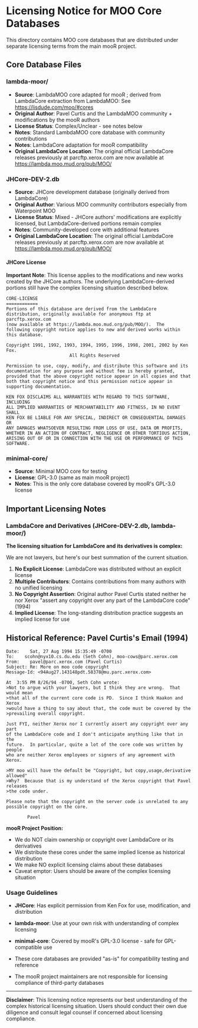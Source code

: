 # Licensing Notice for MOO Core Databases

This directory contains MOO core databases that are distributed under separate licensing terms
from the main mooR project.

## Core Database Files

### lambda-moor/

- **Source**: LambdaMOO core adapted for mooR ; derived from LambdaCore extraction from LambdaMOO:
  See https://lisdude.com/moo/#cores
- **Original Author**: Pavel Curtis and the LambdaMOO community + modifications by the mooR authors
- **License Status**: Complex/Unclear - see notes below
- **Notes**: Standard LambdaMOO core database with community contributions
- **Notes**: LambdaCore adaptation for mooR compatibility
- **Original LambdaCore Location**: The original official LambdaCore releases previously at parcftp.xerox.com are now
  available at https://lambda.moo.mud.org/pub/MOO/

### JHCore-DEV-2.db

- **Source**: JHCore development database (originally derived from LambdaCore)
- **Original Author**: Various MOO community contributors especially from Waterpoint MOO
- **License Status**: Mixed - JHCore authors' modifications are explicitly licensed, but LambdaCore-derived portions
  remain complex
- **Notes**: Community-developed core with additional features
- **Original LambdaCore Location**: The original official LambdaCore releases previously at parcftp.xerox.com are now
  available at https://lambda.moo.mud.org/pub/MOO/

#### JHCore License

**Important Note**: This license applies to the modifications and new works created by the JHCore authors. The
underlying LambdaCore-derived portions still have the complex licensing situation described below.

```
CORE-LICENSE
============
Portions of this database are derived from the LambdaCore
distribution, originally available for anonymous ftp at parcftp.xerox.com
(now available at https://lambda.moo.mud.org/pub/MOO/).  The
following copyright notice applies to new and derived works within
this database.

Copyright 1991, 1992, 1993, 1994, 1995, 1996, 1998, 2001, 2002 by Ken Fox.
                        All Rights Reserved

Permission to use, copy, modify, and distribute this software and its
documentation for any purpose and without fee is hereby granted,
provided that the above copyright notice appear in all copies and that
both that copyright notice and this permission notice appear in
supporting documentation.

KEN FOX DISCLAIMS ALL WARRANTIES WITH REGARD TO THIS SOFTWARE, INCLUDING
ALL IMPLIED WARRANTIES OF MERCHANTABILITY AND FITNESS, IN NO EVENT SHALL
KEN FOX BE LIABLE FOR ANY SPECIAL, INDIRECT OR CONSEQUENTIAL DAMAGES OR
ANY DAMAGES WHATSOEVER RESULTING FROM LOSS OF USE, DATA OR PROFITS,
WHETHER IN AN ACTION OF CONTRACT, NEGLIGENCE OR OTHER TORTIOUS ACTION,
ARISING OUT OF OR IN CONNECTION WITH THE USE OR PERFORMANCE OF THIS
SOFTWARE.
```

### minimal-core/

- **Source**: Minimal MOO core for testing
- **License**: GPL-3.0 (same as main mooR project)
- **Notes**: This is the only core database covered by mooR's GPL-3.0 license

## Important Licensing Notes

### LambdaCore and Derivatives (JHCore-DEV-2.db, lambda-moor/)

**The licensing situation for LambdaCore and its derivatives is complex:**

We are not lawyers, but here's our best summation of the current situation.

1. **No Explicit License**: LambdaCore was distributed without an explicit license
2. **Multiple Contributors**: Contains contributions from many authors with no unified licensing
3. **No Copyright Assertion**: Original author Pavel Curtis stated neither he nor Xerox "assert any copyright over any
   part of the LambdaCore code" (1994)
4. **Implied License**: The long-standing distribution practice suggests an implied license for use

## Historical Reference: Pavel Curtis's Email (1994)

```
Date:    Sat, 27 Aug 1994 15:35:49 -0700
To:    scohn@nyx10.cs.du.edu (Seth Cohn), moo-cows@parc.xerox.com
From:    pavel@parc.xerox.com (Pavel Curtis)
Subject: Re: More on moo code copyright
Message-Id: <94Aug27.143148pdt.58378@mu.parc.xerox.com>

At  3:55 PM 8/26/94 -0700, Seth Cohn wrote:
>Not to argue with your lawyers, but I think they are wrong.  That would mean
>that all of the current core code is PD.  Since I think Haakon and Xerox
>would have a thing to say about that, the code must be covered by the
>prevailing overall copyright.

Just FYI, neither Xerox nor I currently assert any copyright over any part
of the LambdaCore code and I don't anticipate anything like that in the
future.  In particular, quite a lot of the core code was written by people
who are neither Xerox employees or signers of any agreement with Xerox.

>MY moo will have the default be "Copyright, but copy,usage,derivative allowed"
>Why?  Because that is my understand of the Xerox copyright that Pavel releases
>the code under.

Please note that the copyright on the server code is unrelated to any
possible copyright on the core.

        Pavel
```

**mooR Project Position:**

- We do NOT claim ownership or copyright over LambdaCore or its derivatives
- We distribute these cores under the same implied license as historical distribution
- We make NO explicit licensing claims about these databases
- Caveat emptor: Users should be aware of the complex licensing situation

### Usage Guidelines

- **JHCore**: Has explicit permission from Ken Fox for use, modification, and distribution
- **lambda-moor**: Use at your own risk with understanding of complex licensing
- **minimal-core**: Covered by mooR's GPL-3.0 license - safe for GPL-compatible use

- These core databases are provided "as-is" for compatibility testing and reference
- The mooR project maintainers are not responsible for licensing compliance of third-party databases

---

**Disclaimer**: This licensing notice represents our best understanding of the complex
historical licensing situation. Users should conduct their own due diligence and consult
legal counsel if concerned about licensing compliance.